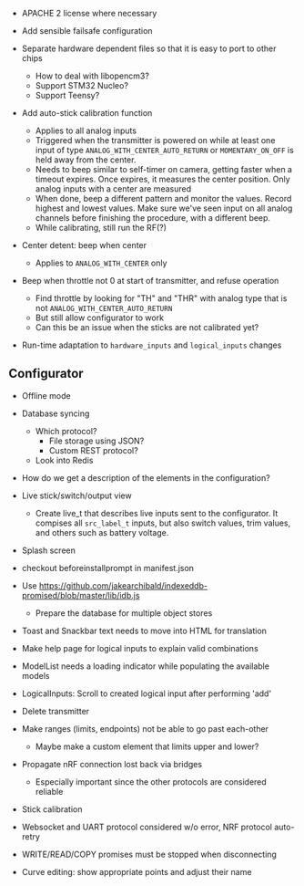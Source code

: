 - APACHE 2 license where necessary

- Add sensible failsafe configuration

- Separate hardware dependent files so that it is easy to port to other chips
  - How to deal with libopencm3?
  - Support STM32 Nucleo?
  - Support Teensy?

- Add auto-stick calibration function
    - Applies to all analog inputs
    - Triggered when the transmitter is powered on while at least one input
      of type `ANALOG_WITH_CENTER_AUTO_RETURN` or `MOMENTARY_ON_OFF` is
      held away from the center.
    - Needs to beep similar to self-timer on camera, getting faster when a
      timeout expires. Once expires, it measures the center position.
      Only analog inputs with a center are measured
    - When done, beep a different pattern and monitor the values. Record highest
      and lowest values. Make sure we've seen input on all analog channels
      before finishing the procedure, with a different beep.
    - While calibrating, still run the RF(?)

- Center detent: beep when center
  - Applies to `ANALOG_WITH_CENTER` only

- Beep when throttle not 0 at start of transmitter, and refuse operation
  - Find throttle by looking for "TH" and "THR" with analog type that is not `ANALOG_WITH_CENTER_AUTO_RETURN`
  - But still allow configurator to work
  - Can this be an issue when the sticks are not calibrated yet?

- Run-time adaptation to `hardware_inputs` and `logical_inputs` changes


## Configurator
- Offline mode

- Database syncing
  - Which protocol?
    - File storage using JSON?
    - Custom REST protocol?
  - Look into Redis

- How do we get a description of the elements in the configuration?

- Live stick/switch/output view
  - Create live_t that describes live inputs sent to the configurator. It compises
    all `src_label_t` inputs, but also switch values, trim values, and others
    such as battery voltage.

- Splash screen

- checkout beforeinstallprompt in manifest.json

- Use https://github.com/jakearchibald/indexeddb-promised/blob/master/lib/idb.js
  - Prepare the database for multiple object stores

- Toast and Snackbar text needs to move into HTML for translation

- Make help page for logical inputs to explain valid combinations

- ModelList needs a loading indicator while populating the available models

- LogicalInputs: Scroll to created logical input after performing 'add'

- Delete transmitter

- Make ranges (limits, endpoints) not be able to go past each-other
  - Maybe make a custom element that limits upper and lower?



- Propagate nRF connection lost back via bridges
  - Especially important since the other protocols are considered reliable
- Stick calibration
- Websocket and UART protocol considered w/o error, NRF protocol auto-retry
- WRITE/READ/COPY promises must be stopped when disconnecting
- Curve editing: show appropriate points and adjust their name
